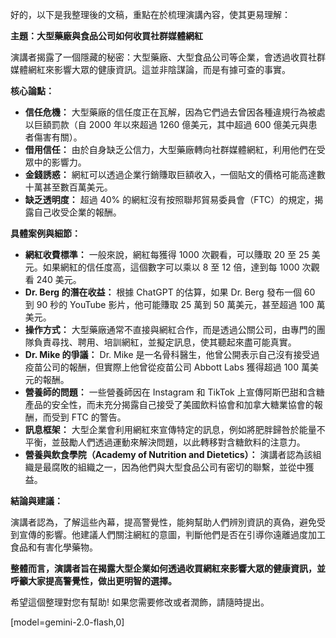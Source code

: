 好的，以下是我整理後的文稿，重點在於梳理演講內容，使其更易理解：

**主題：大型藥廠與食品公司如何收買社群媒體網紅**

演講者揭露了一個隱藏的秘密：大型藥廠、大型食品公司等企業，會透過收買社群媒體網紅來影響大眾的健康資訊。這並非陰謀論，而是有據可查的事實。

**核心論點：**

*   **信任危機：** 大型藥廠的信任度正在瓦解，因為它們過去曾因各種違規行為被處以巨額罰款（自 2000 年以來超過 1260 億美元，其中超過 600 億美元與患者傷害有關）。
*   **借用信任：** 由於自身缺乏公信力，大型藥廠轉向社群媒體網紅，利用他們在受眾中的影響力。
*   **金錢誘惑：** 網紅可以透過企業行銷賺取巨額收入，一個貼文的價格可能高達數十萬甚至數百萬美元。
*   **缺乏透明度：** 超過 40% 的網紅沒有按照聯邦貿易委員會（FTC）的規定，揭露自己收受企業的報酬。

**具體案例與細節：**

*   **網紅收費標準：** 一般來說，網紅每獲得 1000 次觀看，可以賺取 20 至 25 美元。如果網紅的信任度高，這個數字可以乘以 8 至 12 倍，達到每 1000 次觀看 240 美元。
*   **Dr. Berg 的潛在收益：** 根據 ChatGPT 的估算，如果 Dr. Berg 發布一個 60 到 90 秒的 YouTube 影片，他可能賺取 25 萬到 50 萬美元，甚至超過 100 萬美元。
*   **操作方式：** 大型藥廠通常不直接與網紅合作，而是透過公關公司，由專門的團隊負責尋找、聘用、培訓網紅，並擬定訊息，使其聽起來盡可能真實。
*   **Dr. Mike 的爭議：** Dr. Mike 是一名骨科醫生，他曾公開表示自己沒有接受過疫苗公司的報酬，但實際上他曾從疫苗公司 Abbott Labs 獲得超過 100 萬美元的報酬。
*   **營養師的問題：** 一些營養師因在 Instagram 和 TikTok 上宣傳阿斯巴甜和含糖產品的安全性，而未充分揭露自己接受了美國飲料協會和加拿大糖業協會的報酬，而受到 FTC 的警告。
*   **訊息框架：** 大型企業會利用網紅來宣傳特定的訊息，例如將肥胖歸咎於能量不平衡，並鼓勵人們透過運動來解決問題，以此轉移對含糖飲料的注意力。
*   **營養與飲食學院（Academy of Nutrition and Dietetics）：** 演講者認為該組織是最腐敗的組織之一，因為他們與大型食品公司有密切的聯繫，並從中獲益。

**結論與建議：**

演講者認為，了解這些內幕，提高警覺性，能夠幫助人們辨別資訊的真偽，避免受到宣傳的影響。他建議人們關注網紅的意圖，判斷他們是否在引導你遠離過度加工食品和有害化學藥物。

**整體而言，演講者旨在揭露大型企業如何透過收買網紅來影響大眾的健康資訊，並呼籲大家提高警覺性，做出更明智的選擇。**

希望這個整理對您有幫助! 如果您需要修改或者潤飾，請隨時提出。

[model=gemini-2.0-flash,0]
